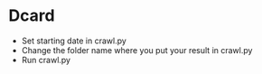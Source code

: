 # Dcard
* Set starting date in crawl.py
* Change the folder name where you put your result in crawl.py
* Run crawl.py

